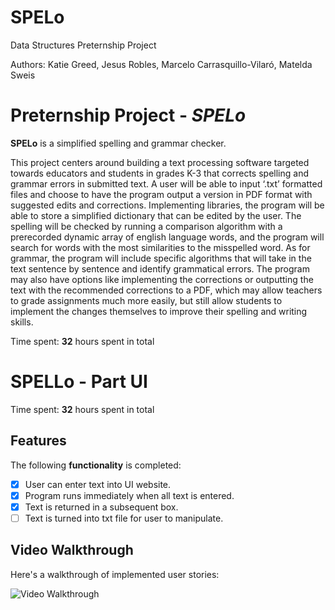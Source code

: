 # SPELo

Data Structures Preternship Project

Authors: Katie Greed, Jesus Robles, Marcelo Carrasquillo-Vilaró, Matelda Sweis

# Preternship Project - *SPELo*

**SPELo** is a simplified spelling and grammar checker.

This project centers around building a text processing software targeted towards educators and students in grades K-3 that corrects spelling and grammar errors in submitted text. A user will be able to input ‘.txt’ formatted files and choose to have the program output a version in PDF format with suggested edits and corrections. Implementing libraries, the program will be able to store a simplified dictionary that can be edited by the user. The spelling will be checked by running a comparison algorithm with a prerecorded dynamic array of english language words, and the program will search for words with the most similarities to the misspelled word. As for grammar, the program will include specific algorithms that will take in the text sentence by sentence and identify grammatical errors. The program may also have options like implementing the corrections or outputting the text with the recommended corrections to a PDF, which may allow teachers to grade assignments much more easily, but still allow students to implement the changes themselves to improve their spelling and writing skills.

Time spent: **32** hours spent in total

# SPELLo - Part UI

Time spent: **32** hours spent in total

## Features

The following **functionality** is completed:

- [x] User can enter text into UI website.
- [x] Program runs immediately when all text is entered.
- [x] Text is returned in a subsequent box. 
- [ ] Text is turned into txt file for user to manipulate. 

## Video Walkthrough

Here's a walkthrough of implemented user stories:

<img src='gif...' title='Video Walkthrough' width='' alt='Video Walkthrough' />
